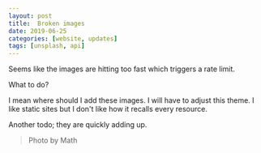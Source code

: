 ```yaml
---
layout: post
title:  Broken images
date: 2019-06-25
categories: [website, updates]
tags: [unsplash, api]
---
```


Seems like the images are hitting too fast which triggers a rate limit.

What to do? 

I mean where should I add these images. I will have to adjust this theme. I like static sites but I don't like how it recalls every resource.

Another todo; they are quickly adding up.

> Photo by Math
